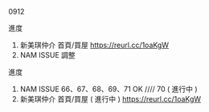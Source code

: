 0912

進度

1. 新美琪仲介 首頁/買屋 https://reurl.cc/1oaKgW
2. NAM ISSUE 調整

進度

1. NAM ISSUE 66、67、68、69、71 OK //// 70 ( 進行中 )
2. 新美琪仲介 首頁/買屋 ( 進行中 ) https://reurl.cc/1oaKgW
